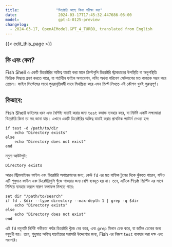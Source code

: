 ```yaml
---
title:                "ডিরেক্টরি আছে কিনা পরীক্ষা করা"
date:                  2024-03-17T17:45:32.447686-06:00
model:                 gpt-4-0125-preview
changelog:
  - 2024-03-17, OpenAIModel.GPT_4_TURBO, translated from English
---
```


{{< edit_this_page >}}

## কি এবং কেন?
Fish Shell এ একটি ডিরেক্টরির অস্তিত্ব যাচাই করা মানে স্ক্রিপ্টগুলি ডিরেক্টরি স্ট্রাকচারের উপস্থিতি বা অনুপস্থিতি ভিত্তিক সিদ্ধান্ত গ্রহণ করতে পারে, যা শর্তাধীন ফাইল অপারেশন, লগিং অথবা পরিবেশ সেটআপের মত কাজকে সম্ভব করে তোলে। ফাইল সিস্টেমের সাথে পুনরাবৃত্তিধর্মী ভাবে মিথস্ক্রিয়া করে এমন স্ক্রিপ্ট লিখতে এই কৌশল খুবই গুরুত্বপূর্ণ।

## কিভাবে:
Fish Shell ফাইলের ধরন এবং বৈশিষ্ট্য যাচাই করার জন্য `test` কমান্ড ব্যবহার করে, যা নির্দিষ্ট একটি লক্ষ্যমাত্রা ডিরেক্টরি কিনা তা সহ জানা যায়। এখানে একটি ডিরেক্টরির অস্তিত্ব যাচাই করার প্রাথমিক প্যাটার্ন দেওয়া হল:

```fish
if test -d /path/to/dir
    echo "Directory exists"
else
    echo "Directory does not exist"
end
```
নমুনা আউটপুট:
```
Directory exists
```

আরও স্ট্রিমলাইনড ফাইল এবং ডিরেক্টরি অপারেশনের জন্য, কেউ `fd` এর মত বাহ্যিক টুলের দিকে ঝুঁকতে পারেন, যদিও এটি শুধুমাত্র ফাইল এবং ডিরেক্টরিগুলি খুঁজে পাওয়ার জন্য বেশি ব্যবহৃত হয় না। তবে, এটিকে Fish স্ক্রিপ্টিং এর সাথে মিলিয়ে ব্যবহার করলে দারুণ ফলাফল মিলতে পারে:

```fish
set dir "/path/to/search"
if fd . $dir --type directory --max-depth 1 | grep -q $dir
    echo "Directory exists"
else
    echo "Directory does not exist"
end
```

এই `fd` নমুনাটি নির্দিষ্ট গভীরতা পর্যন্ত ডিরেক্টরি খুঁজে বের করে, এবং `grep` মিলান চেক করে, যা জটিল চেকের জন্য বহুমুখী হয়। তবে, শুধুমাত্র অস্তিত্ব যাচাইয়ের সরাসরি উদ্দেশ্যের জন্য, Fish এর নিজস্ব `test` ব্যবহার করা দক্ষ এবং সরাসরি।
